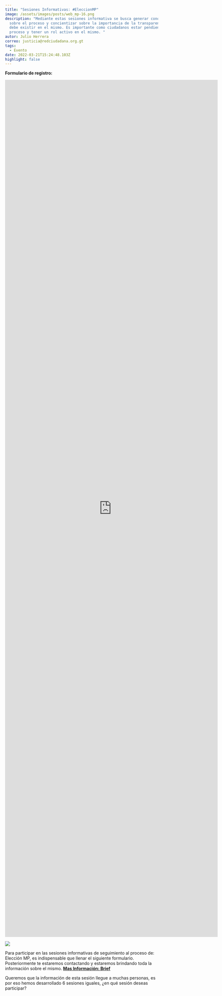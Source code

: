 ```yaml
---
title: "Sesiones Informativas: #EleccionMP"
image: /assets/images/posts/web_mp-16.png
description: "Mediante estas sesiones informativa se busca generar conocimiento
  sobre el proceso y concientizar sobre la importancia de la transparencia que
  debe existir en el mismo. Es importante como ciudadanos estar pendientes del
  proceso y tener un rol activo en el mismo. "
autor: Julio Herrera
correo: justicia@redciudadana.org.gt
tags:
  - Evento
date: 2022-03-21T15:24:48.103Z
highlight: false
---
```

**Formulario de registro:**

<iframe src="https://docs.google.com/forms/d/e/1FAIpQLScMacWQvxgzjbjCw7KJG5v4Z0fdgVsVpW1Oa4Fk826oNZPlqA/viewform?embedded=true" width="700" height="2820" frameborder="0" marginheight="0" marginwidth="0">Cargando…</iframe>

![](/assets/images/posts/sesiones-in_01-1-.png)

Para participar en las sesiones informativas de seguimiento al proceso de: Elección MP, es indispensable que llenar el siguiente formulario. Posteriormente te estaremos contactando y estaremos brindando toda la información sobre el mismo. **[Mas Información: Brief](https://redciudadana.github.io/EleccionMP-Recursos-y-Fotos/Brief/BriefEleccionMP.pdf)**

Queremos que la información de esta sesión llegue a muchas personas, es por eso hemos desarrollado 6 sesiones iguales, ¿en qué sesión deseas participar?